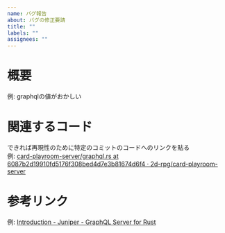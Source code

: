 ```yaml
---
name: バグ報告
about: バグの修正要請
title: ""
labels: ""
assignees: ""
---
```


# 概要

例: graphqlの値がおかしい

# 関連するコード

できれば再現性のために特定のコミットのコードへのリンクを貼る  
例: [card\-playroom\-server/graphql\.rs at 6087b2d19910fd5176f308bed4d7e3b81674d6f4 · 2d\-rpg/card\-playroom\-server](https://github.com/2d-rpg/card-playroom-server/blob/6087b2d19910fd5176f308bed4d7e3b81674d6f4/src/graphql.rs)

# 参考リンク

例: [Introduction \- Juniper \- GraphQL Server for Rust](https://graphql-rust.github.io/juniper/current/)
